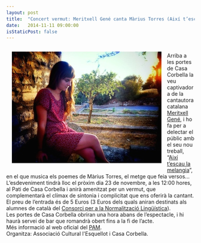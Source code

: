 ```yaml
---
layout: post
title:  "Concert vermut: Meritxell Gené canta Màrius Torres (Així t’escau la melangia)"
date:   2014-11-11 09:00:00
isStaticPost: false
---
```


<img src="/img/posts/meritxell-gene-casa-corbella.jpg" alt="racontades" align="left" style="padding: 15px;"><br>
Arriba a les portes de Casa Corbella la veu captivadora de la cantautora catalana <a href="http://www.meritxellgene.cat/" target="_blank">Meritxell Gené</a>, i  ho fa per a delectar el públic amb el seu nou treball, “<a href="https://play.spotify.com/album/5R1telMZAHXc6wKQ31JoPY" target="_blank">Així t’escau la melangia</a>”, en el que musica els poemes de Màrius Torres, el metge que feia versos...<br>
L’esdeveniment tindrà lloc el pròxim dia 23 de novembre, a les 12:00 hores, al Pati de Casa Corbella i anirà amenitzat  per un vermut, que complementarà el clímax de sintonia i complicitat que ens oferirà la cantant. <br>
El preu de l’entrada és de 5 Euros (3 Euros dels quals aniran destinats als alumnes de català del <a href="http://www.cpnl.cat/">Consorci per a la Normalització Lingüística</a>).<br>
Les portes de Casa Corbella obriran una hora abans de l’espectacle, i hi haurà servei de bar que romandrà obert fins a la fi de l’acte.<br>
Més informació al web oficial del <a href="http://poesiaamanta.wordpress.com/2014/10/03/2311-concert-vermut-meritxell-gene-canta-marius-torres/" target="_blank">PAM</a>.<br>
Organitza: Associació Cultural l'Esquellot i Casa Corbella.
